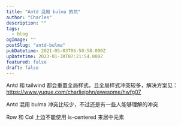 ```yaml
---
title: "Antd 混用 bulma 的坑"
author: "Charles"
description: ""
tags:
  - blog
ogImage: ""
postSlug: "antd-bulma"
pubDatetime: 2021-05-03T06:50:58.000Z
upDatetime: 2023-01-30T07:21:54.000Z
featured: false
draft: false
---
```


Antd 和 tailwind 都会重置全局样式，且全局样式冲突较多，解决方案见：
<https://www.yuque.com/charliejohn/awesome/hwfg07>

Antd 混用 bulma 冲突比较少，不过还是有一些人能够理解的冲突

Row 和 Col 上边不能使用 is-centered 来居中元素
